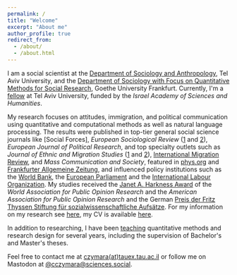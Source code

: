 ```yaml
---
permalink: /
title: "Welcome"
excerpt: "About me"
author_profile: true
redirect_from: 
  - /about/
  - /about.html
---
```


I am a social scientist at the [Department of Sociology and Anthropology](https://en-social-sciences.tau.ac.il/soc-ant), Tel Aviv University, and the [Department of Sociology with Focus on Quantitative Methods for Social Research](http://www.fb03.uni-frankfurt.de/70378950), Goethe University Frankfurt. Currently, I'm a [fellow](https://www.academy.ac.il/RichText/GeneralPage.aspx?nodeId=1620) at Tel Aviv University, funded by the *Israel Academy of Sciences and Humanities*.

My research focuses on attitudes, immigration, and political communication using quantitative and computational methods as well as natural language processing. The results were published in top-tier general social science journals like [Social Forces], *European Sociological Review* ([1](research/czymara_schmidt-catran_2017_esr) and [2](research/czymara_dochow_2018_esr)), *European Journal of Political Research*, and top specialty outlets such as *Journal of Ethnic and Migration Studies* ([1](research/czymara_etal_2023_jems) and [2](research/schmidt-catran_czymara_2023_jems)), [International Migration Review](research/czymara_2020_imr), and *Mass Communication and Society*, featured in [phys.org](https://phys.org/news/2022-05-immigrants-police-locals-wanes.html) and [Frankfurter Allgemeine Zeitung](https://www.faz.net/aktuell/rhein-main/soziologen-der-uni-frankfurt-corona-krise-bestaetigt-traditionelle-rollenmuster-16948955.html), and influenced policy institutions such as the [World Bank](https://openknowledge.worldbank.org/entities/publication/61074efa-6086-5048-bb91-96f4f6353f92), the [European Parliament](https://op.europa.eu/en/publication-detail/-/publication/a1016d77-2562-11eb-9d7e-01aa75ed71a1/language-en/format-PDF/source-174747154) and the [International Labour Organization](https://www.ilo.org/ilc/ILCSessions/109/reports/reports-to-the-conference/WCMS_792123/lang--en/index.htm). My studies received the [Janet A. Harkness Award](https://wapor.org/events/annual-conference/awards-funds/janet-a-harkness-student-paper-award/) of the *World Association for Public Opinion Research* and the *American Association for Public Opinion Research* and the German [Preis der Fritz Thyssen Stiftung für sozialwissenschaftliche Aufsätze](https://www.fritz-thyssen-stiftung.de/cms/wp-content/uploads/2018/06/Jahresbericht_2017_interaktiv.pdf). For my information on my research see [here](research), my CV is available [here](cv).

In addition to researching, I have been [teaching](teach) quantitative methods and research design for several years, including the supervision of Bachelor's and Master's theses.

Feel free to contact me at [czymara(at)tauex.tau.ac.il](mailto:czymara@tauex.tau.ac.il) or follow me on Mastodon at <a rel="me" href="https://sciences.social/@cczymara">@cczymara@sciences.social</a>.

